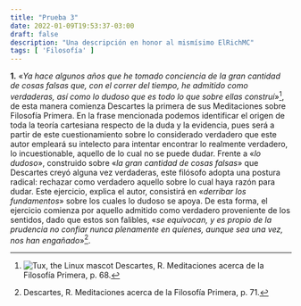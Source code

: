 ```yaml
---
title: "Prueba 3"
date: 2022-01-09T19:53:37-03:00
draft: false
description: "Una descripción en honor al mismísimo ElRichMC"
tags: [ 'Filosofía' ]
---
```


**1.** «_Ya hace algunos años que he tomado conciencia de la gran cantidad de cosas falsas que, con el correr del tiempo, he admitido como verdaderas, así como lo dudoso que es todo lo que sobre ellas construí_»[^1], de esta manera comienza Descartes la primera de sus Meditaciones sobre Filosofía Primera. En la frase mencionada podemos identificar el origen de toda la teoría cartesiana respecto de la duda y la evidencia, pues será a partir de este cuestionamiento sobre lo considerado verdadero que este autor empleará su intelecto para intentar encontrar lo realmente verdadero, lo incuestionable, aquello de lo cual no se puede dudar.
Frente a «_lo dudoso_», construido sobre «_la gran cantidad de cosas falsas_» que Descartes creyó alguna vez verdaderas, este filósofo adopta una postura radical: rechazar como verdadero aquello sobre lo cual haya razón para dudar. Este ejercicio, explica el autor, consistirá en «_derribar los fundamentos_» sobre los cuales lo dudoso se apoya. De esta forma, el ejercicio comienza por aquello admitido como verdadero proveniente de los sentidos, dado que estos son falibles, «_se equivocan, y es propio de la prudencia no confiar nunca plenamente en quienes, aunque sea una vez, nos han engañado_»[^2].

[^1]: ![Tux, the Linux mascot](/images/tux.png) Descartes, R. Meditaciones acerca de la Filosofía Primera, p. 68.
[^2]: Descartes, R. Meditaciones acerca de la Filosofía Primera, p. 71.
